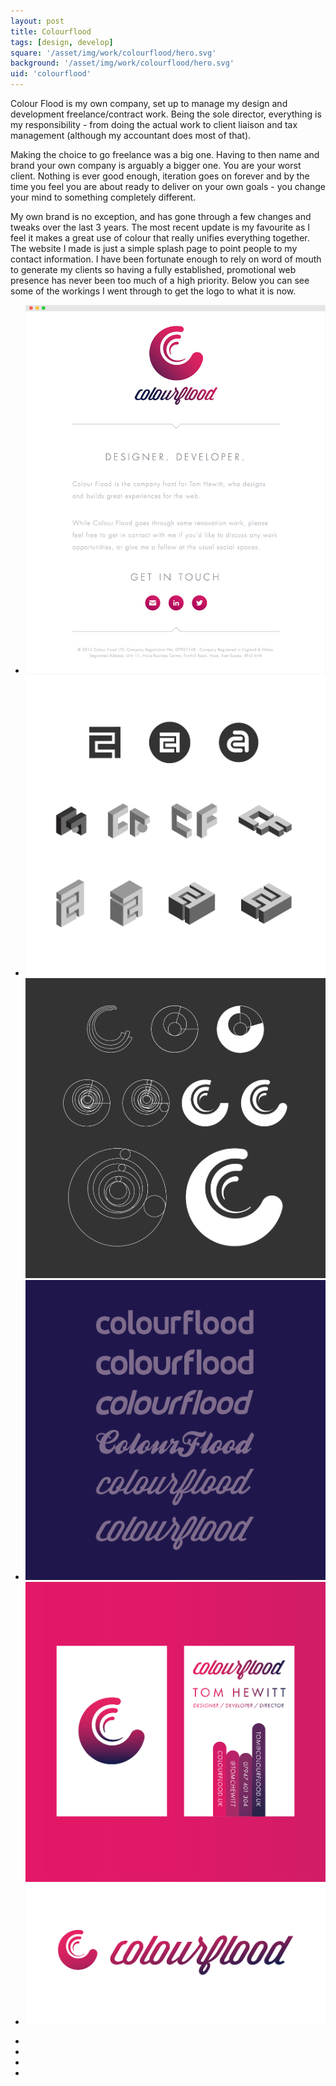 ```yaml
---
layout: post
title: Colourflood
tags: [design, develop]
square: '/asset/img/work/colourflood/hero.svg'
background: '/asset/img/work/colourflood/hero.svg'
uid: 'colourflood'
---
```


<p class="headline">Colour Flood is my own company, set up to manage my design and development freelance/contract work. Being the sole director, everything is my responsibility - from doing the actual work to client liaison and tax management (although my accountant does most of that).</p>

<p>Making the choice to go freelance was a big one. Having to then name and brand your own company is arguably a bigger one. You are your worst client. Nothing is ever good enough, iteration goes on forever and by the time you feel you are about ready to deliver on your own goals - you change your mind to something completely different.</p>

<p>My own brand is no exception, and has gone through a few changes and tweaks over the last 3 years. The most recent update is my favourite as I feel it makes a great use of colour that really unifies everything together. The website I made is just a simple splash page to point people to my contact information. I have been fortunate enough to rely on word of mouth to generate my clients so having a fully established, promotional web presence has never been too much of a high priority. Below you can see some of the workings I went through to get the logo to what it is now.</p>

<section class="post-media">
	<ul>
		<li class="curved"><img src="/asset/img/work/colourflood/01.jpg"></li>
		<li class="double">
			<img src="/asset/img/work/colourflood/02.svg">
			<img src="/asset/img/work/colourflood/04.svg">
		</li>
		<li class="double">
		<img src="/asset/img/work/colourflood/03.svg">
		<img src="/asset/img/work/colourflood/05.svg"></li>
		<li class="full"><img src="/asset/img/work/colourflood/06.svg"></li>
	</ul>
</section>

<section class="block palette four-colors">
	<ul>
		<li class="color-1"></li>
		<li class="color-2"></li>
		<li class="color-3"></li>
		<li class="color-4"></li>
	</ul>
</section>
